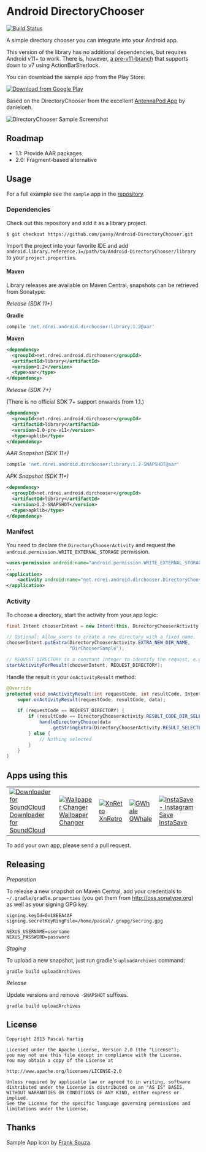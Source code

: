 Android DirectoryChooser
========================

[![Build Status](https://travis-ci.org/passy/Android-DirectoryChooser.png?branch=master)](https://travis-ci.org/passy/Android-DirectoryChooser)

A simple directory chooser you can integrate into your Android app.

This version of the library has no additional dependencies, but requires Android
v11+ to work. There is, however, [a pre-v11-branch][2] that supports down to v7
using ActionBarSherlock.

You can download the sample app from the Play Store:

[![Download from Google Play](http://developer.android.com/images/brand/en_generic_rgb_wo_45.png)][3]

Based on the DirectoryChooser from the excellent
[AntennaPod App](https://github.com/danieloeh/AntennaPod) by danieloeh.

![DirectoryChooser Sample Screenshot][1]

Roadmap
-------

 * 1.1: Provide AAR packages
 * 2.0: Fragment-based alternative

Usage
-----

For a full example see the `sample` app in the
[repository](https://github.com/passy/Android-DirectoryChooser/tree/master/sample).

### Dependencies

Check out this repository and add it as a library project.

```console
$ git checkout https://github.com/passy/Android-DirectoryChooser.git
```

Import the project into your favorite IDE and add
`android.library.reference.1=/path/to/Android-DirectoryChooser/library` to your
`project.properties`.

#### Maven

Library releases are available on Maven Central, snapshots can be retrieved
from Sonatype:

*Release (SDK 11+)*

**Gradle**

```groovy
compile 'net.rdrei.android.dirchooser:library:1.2@aar'
```

**Maven**

```xml
<dependency>
  <groupId>net.rdrei.android.dirchooser</groupId>
  <artifactId>library</artifactId>
  <version>1.2</version>
  <type>aar</type>
</dependency>
```

*Release (SDK 7+)*

(There is no official SDK 7+ support onwards from 1.1.)

```xml
<dependency>
  <groupId>net.rdrei.android.dirchooser</groupId>
  <artifactId>library</artifactId>
  <version>1.0-pre-v11</version>
  <type>apklib</type>
</dependency>
```


*AAR Snapshot (SDK 11+)*

```groovy
compile 'net.rdrei.android.dirchooser:library:1.2-SNAPSHOT@aar'
```

*APK Snapshot (SDK 11+)*

```xml
<dependency>
  <groupId>net.rdrei.android.dirchooser</groupId>
  <artifactId>library</artifactId>
  <version>1.2-SNAPSHOT</version>
  <type>apklib</type>
</dependency>
```

### Manifest

You need to declare the `DirectoryChooserActivity` and request the
`android.permission.WRITE_EXTERNAL_STORAGE` permission.

```xml
<uses-permission android:name="android.permission.WRITE_EXTERNAL_STORAGE"/>
...
<application>
    <activity android:name="net.rdrei.android.dirchooser.DirectoryChooserActivity" />
</application>
```

### Activity

To choose a directory, start the activity from your app logic:

```java
final Intent chooserIntent = new Intent(this, DirectoryChooserActivity.class);

// Optional: Allow users to create a new directory with a fixed name.
chooserIntent.putExtra(DirectoryChooserActivity.EXTRA_NEW_DIR_NAME,
                       "DirChooserSample");

// REQUEST_DIRECTORY is a constant integer to identify the request, e.g. 0
startActivityForResult(chooserIntent, REQUEST_DIRECTORY);
```

Handle the result in your `onActivityResult` method:

```java
@Override
protected void onActivityResult(int requestCode, int resultCode, Intent data) {
    super.onActivityResult(requestCode, resultCode, data);

    if (requestCode == REQUEST_DIRECTORY) {
        if (resultCode == DirectoryChooserActivity.RESULT_CODE_DIR_SELECTED) {
            handleDirectoryChoice(data
                .getStringExtra(DirectoryChooserActivity.RESULT_SELECTED_DIR));
        } else {
            // Nothing selected
        }
    }
}
```

Apps using this
---------------

<table>
    <tr>
        <td>
            <a href="https://play.google.com/store/apps/details?id=net.rdrei.android.scdl2">
                <img src="https://lh6.ggpht.com/u6DlMjd2bCJ0OUAcUEe89rlLyg0Hv16x_vDHrCjCgRZCyyoaF4wiDsTDVT4YDxyaSw=w150-rw"
                    title="Downloader for SoundCloud"
                    alt="Downloader for SoundCloud">
                <div>Downloader for SoundCloud</div>
            </a>
        </td>
        <td>
            <a href="https://play.google.com/store/apps/details?id=de.j4velin.wallpaperChanger">
                <img src="https://lh6.ggpht.com/Sz46BVptRkjMyeOBxaUip66CMhnKk5MYxZZlxkwCXL3_Ue_ITvQ3_cunU1cYI1FPaQ=w150-rw"
                    title="Wallpaper Changer"
                    alt="Wallpaper Changer">
                <div>Wallpaper Changer</div>
            </a>
        </td>
        <td>
            <a href="https://play.google.com/store/apps/details?id=com.xnview.XnRetro">
                <img src="https://lh4.ggpht.com/KXmixGG4X5gDKcsYNQW8pKN3fhpphpk7IsDCmwX39z0iQUwqjSN4p4PLaQiAXfRP05DL=w150-rw"
                    title="XnRetro"
                    alt="XnRetro">
                <div>XnRetro</div>
            </a>
        </td>
        <td>
            <a href="https://play.google.com/store/apps/details?id=com.sleepcamel.gwhale">
                <img src="https://lh5.ggpht.com/_PxlHqCnloJZ8rUlrs9rrJOML266mr8S5oIGfLMhmrSq5Ha3xR1mVh2Fvk_5VU0gjQ=w150-rw"
                    title="GWhale"
                    alt="GWhale">
                <div>GWhale</div>
            </a>
        </td>
        <td>
            <a href="https://play.google.com/store/apps/details?id=bml.prods.instasave">
                <img src="https://lh5.ggpht.com/StbO8RsWywEwRQ9sMbyv9j8aXr4h6OnLopnZZofji8JVkIKt4ATpwjOunFLwpWPZWjQ=w150-rw"
                    title="InstaSave - Instagram Save"
                    alt="InstaSave - Instagram Save">
                <div>InstaSave</div>
            </a>
        </td>
    </tr>
</table>

To add your own app, please send a pull request.

Releasing
---------

*Preparation*

To release a new snapshot on Maven Central, add your credentials to
`~/.gradle/gradle.properties` (you get them from http://oss.sonatype.org) as
well as your signing GPG key:

```
signing.keyId=0x18EEA4AF
signing.secretKeyRingFile=/home/pascal/.gnupg/secring.gpg

NEXUS_USERNAME=username
NEXUS_PASSWORD=password
```

*Staging*

To upload a new snapshot, just run gradle's `uploadArchives` command:

```
gradle build uploadArchives
```

*Release*

Update versions and remove `-SNAPSHOT` suffixes.

```
gradle build uploadArchives
```

License
-------

```text
Copyright 2013 Pascal Hartig

Licensed under the Apache License, Version 2.0 (the "License");
you may not use this file except in compliance with the License.
You may obtain a copy of the License at

http://www.apache.org/licenses/LICENSE-2.0

Unless required by applicable law or agreed to in writing, software
distributed under the License is distributed on an "AS IS" BASIS,
WITHOUT WARRANTIES OR CONDITIONS OF ANY KIND, either express or implied.
See the License for the specific language governing permissions and
limitations under the License.
```

Thanks
------

Sample App icon by [Frank Souza](http://franksouza183.deviantart.com/).

 [1]: https://raw.github.com/passy/Android-DirectoryChooser/master/media/screenshot_phone.png
 [2]: https://github.com/passy/Android-DirectoryChooser/tree/pre-v11
 [3]: https://play.google.com/store/apps/details?id=net.rdrei.android.dirchooser.sample
